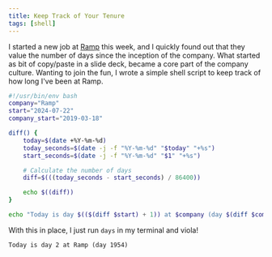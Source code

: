 ```yaml
---
title: Keep Track of Your Tenure
tags: [shell]
---
```


I started a new job at [Ramp](https://ramp.com) this week, and I quickly
found out that they value the number of days since the inception of the
company. What started as bit of copy/paste in a slide deck, became a core
part of the company culture. Wanting to join the fun, I wrote a simple
shell script to keep track of how long I've been at Ramp.

```bash /usr/local/bin/days
#!/usr/bin/env bash
company="Ramp"
start="2024-07-22"
company_start="2019-03-18"

diff() {
	today=$(date +%Y-%m-%d)
	today_seconds=$(date -j -f "%Y-%m-%d" "$today" "+%s")
	start_seconds=$(date -j -f "%Y-%m-%d" "$1" "+%s")

	# Calculate the number of days
	diff=$(((today_seconds - start_seconds) / 86400))

	echo $((diff))
}

echo "Today is day $(($(diff $start) + 1)) at $company (day $(diff $company_start))"
```

With this in place, I just run `days` in my terminal and viola!

```
Today is day 2 at Ramp (day 1954)
```
